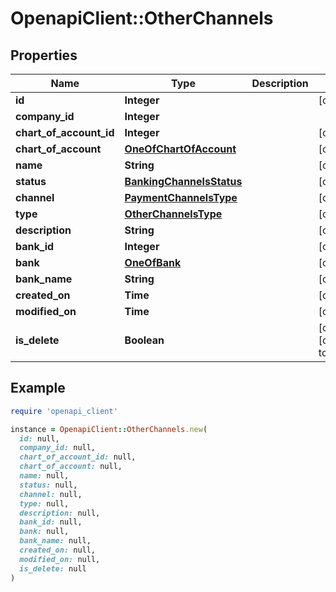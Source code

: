 # OpenapiClient::OtherChannels

## Properties

| Name | Type | Description | Notes |
| ---- | ---- | ----------- | ----- |
| **id** | **Integer** |  | [optional] |
| **company_id** | **Integer** |  |  |
| **chart_of_account_id** | **Integer** |  | [optional] |
| **chart_of_account** | [**OneOfChartOfAccount**](OneOfChartOfAccount.md) |  | [optional] |
| **name** | **String** |  | [optional] |
| **status** | [**BankingChannelsStatus**](BankingChannelsStatus.md) |  | [optional] |
| **channel** | [**PaymentChannelsType**](PaymentChannelsType.md) |  | [optional] |
| **type** | [**OtherChannelsType**](OtherChannelsType.md) |  | [optional] |
| **description** | **String** |  | [optional] |
| **bank_id** | **Integer** |  | [optional] |
| **bank** | [**OneOfBank**](OneOfBank.md) |  | [optional] |
| **bank_name** | **String** |  | [optional] |
| **created_on** | **Time** |  | [optional] |
| **modified_on** | **Time** |  | [optional] |
| **is_delete** | **Boolean** |  | [optional][default to false] |

## Example

```ruby
require 'openapi_client'

instance = OpenapiClient::OtherChannels.new(
  id: null,
  company_id: null,
  chart_of_account_id: null,
  chart_of_account: null,
  name: null,
  status: null,
  channel: null,
  type: null,
  description: null,
  bank_id: null,
  bank: null,
  bank_name: null,
  created_on: null,
  modified_on: null,
  is_delete: null
)
```

